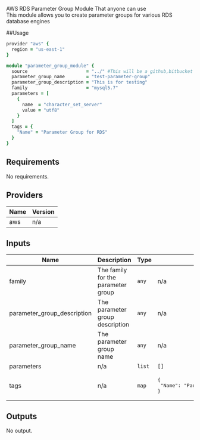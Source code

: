 AWS RDS Parameter Group Module That anyone can use  
This module allows you to create parameter groups for various RDS database engines

##Usage
``` ruby
provider "aws" {
  region = "us-east-1"
}

module "parameter_group_module" {
  source                      = "../" #This will be a github,bitbucket URL
  parameter_group_name        = "test-parameter-group"
  parameter_group_description = "This is for testing"
  family                      = "mysql5.7"
  parameters = [
    {
      name  = "character_set_server"
      value = "utf8"
    }
  ]
  tags = {
    "Name" = "Parameter Group for RDS"
  }
}
```

## Requirements

No requirements.

## Providers

| Name | Version |
|------|---------|
| aws | n/a |

## Inputs

| Name | Description | Type | Default | Required |
|------|-------------|------|---------|:--------:|
| family | The family for the parameter group | `any` | n/a | yes |
| parameter\_group\_description | The parameter group description | `any` | n/a | yes |
| parameter\_group\_name | The parameter group name | `any` | n/a | yes |
| parameters | n/a | `list` | `[]` | no |
| tags | n/a | `map` | <pre>{<br>  "Name": "Parameter Group for RDS"<br>}</pre> | no |

## Outputs

No output.


